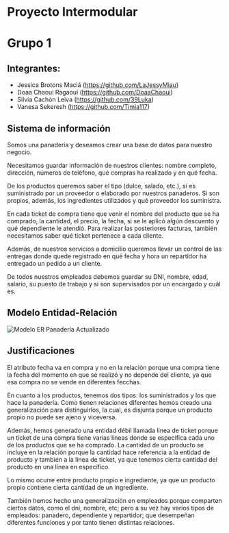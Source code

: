 # Proyecto Intermodular
# Grupo 1

## Integrantes:
* Jessica Brotons Maciá (https://github.com/LaJessyMiau)
* Doaa  Chaoui Ragaoui (https://github.com/DoaaChaoui)
* Silvia Cachón Leiva (https://github.com/39Luka)
* Vanesa Sekeresh (https://github.com/Timia117)

## Sistema de información

Somos una panadería y deseamos crear una base de datos para nuestro negocio.

Necesitamos guardar información de nuestros clientes: nombre completo, dirección, números de teléfono, qué compras ha realizado y en qué fecha.

De los productos queremos saber el tipo (dulce, salado, etc.), si es suministrado por un proveedor o elaborado por nuestros panaderos. Si son propios, además, los ingredientes utilizados y qué proveedor los suministra.

En cada ticket de compra tiene que venir el nombre del producto que se ha comprado, la cantidad, el precio, la fecha, si se le aplicó algún descuento y qué dependiente le atendió. Para realizar las posteriores facturas, también necesitamos saber qué ticket pertenece a cada cliente.

Además, de nuestros servicios a domicilio queremos llevar un control de las entregas donde quede registrado en qué fecha y hora un repartidor ha entregado un pedido a un cliente.

De todos nuestros empleados debemos guardar su DNI, nombre, edad, salario, su puesto de trabajo y si son supervisados por un encargado y cuál es.

## Modelo Entidad-Relación


![Modelo ER Panadería Actualizado](https://github.com/user-attachments/assets/0d594cc3-9119-453a-9438-af149405fd22)



## Justificaciones
El atributo fecha va en compra y no en la relación porque una compra tiene la fecha del momento en que se realizó y no depende del cliente, ya que esa compra no se vende en diferentes fecchas.

En cuanto a los productos, tenemos dos tipos: los suministrados y los que hace la panadería. Como tienen relaciones diferentes hemos creado una generalización para distinguirlos, la cual, es disjunta porque un producto propio no puede ser ajeno y viceversa.

Además, hemos generado una entidad débil llamada línea de ticket porque un ticket de una compra tiene varias líneas donde se especifica cada uno de los productos que se ha comprado. La cantidad de un producto se incluye en la relación porque la cantidad hace referencia a la entidad de producto y también a la linea de ticket, ya que tenemos cierta cantidad del producto en una línea en especifico.

Lo mismo ocurre entre producto propio e ingrediente, ya que un producto propio contiene cierta cantidad de un ingrediente. 

También hemos hecho una generalización en empleados porque comparten ciertos datos, como el dni, nombre, etc; pero a su vez hay varios tipos de empleados: panadero, dependiente y repartidor; que desempeñan diferentes funciones y por tanto tienen distintas relaciones.


